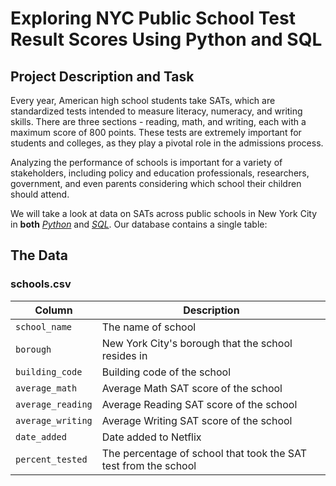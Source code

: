 # Exploring NYC Public School Test Result Scores Using Python and SQL

## Project Description and Task
Every year, American high school students take SATs, which are standardized tests intended to measure literacy, numeracy, and writing skills. There are three sections - reading, math, and writing, each with a maximum score of 800 points. These tests are extremely important for students and colleges, as they play a pivotal role in the admissions process.

Analyzing the performance of schools is important for a variety of stakeholders, including policy and education professionals, researchers, government, and even parents considering which school their children should attend.

We will take a look at data on SATs across public schools in New York City in **both** *[Python](https://github.com/vchow6/Project-Exploring-NYC-Public-School-Test-Result-Scores/blob/main/NYC_Public_School_Scores_Python.ipynb)* and *[SQL](https://github.com/vchow6/Project-Exploring-NYC-Public-School-Test-Result-Scores/blob/main/NYC_Public_School_Scores_SQL.ipynb)*. Our database contains a single table:



## The Data
### **schools.csv**
| Column | Description |
|--------|-------------|
| `school_name` | The name of school |
| `borough` | New York City's borough that the school resides in |
| `building_code` | Building code of the school |
| `average_math` | Average Math SAT score of the school |
| `average_reading` | Average Reading SAT score of the school |
| `average_writing` | Average Writing SAT score of the school |
| `date_added` | Date added to Netflix |
| `percent_tested` | The percentage of school that took the SAT test from the school |
